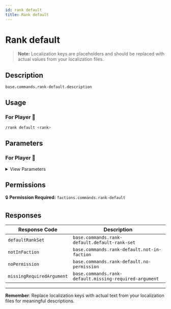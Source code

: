 ```yaml
---
id: rank default
title: Rank default
---
```


# Rank default

> **Note:** Localization keys are placeholders and should be replaced with actual values from your localization files.

## Description

`base.commands.rank-default.description`

## Usage

### For Player 👤

```bash
/rank default <rank>
```

## Parameters

### For Player 👤

<details>
<summary>View Parameters</summary>

| Parameter | Type | Required | Description |
|-----------|------|----------|-------------|
| rank | FactionRank | Yes | `base.commands.rank-default.arguments.rank.description` |

</details>

## Permissions

🔒 **Permission Required:** `factions.commands.rank-default`

## Responses

| Response Code             | Description                                         |
|---------------------------|-----------------------------------------------------|
| `defaultRankSet` | `base.commands.rank-default.default-rank-set` |
| `notInFaction` | `base.commands.rank-default.not-in-faction` |
| `noPermission` | `base.commands.rank-default.no-permission` |
| `missingRequiredArgument` | `base.commands.rank-default.missing-required-argument` |

---
**Remember**: Replace localization keys with actual text from your localization files for meaningful descriptions.
